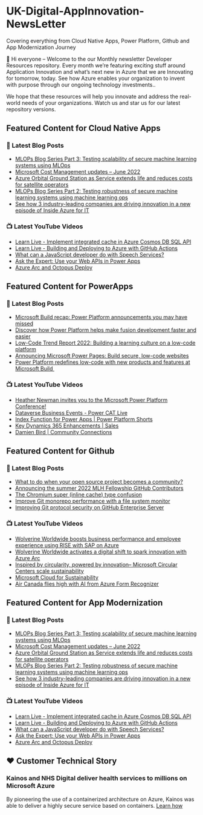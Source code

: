# UK-Digital-AppInnovation-NewsLetter

Covering everything from Cloud Native Apps, Power Platform, Github and App Modernization Journey

👋 Hi everyone – Welcome to the our Monthly newsletter Developer Resources repository. Every month we’re featuring exciting stuff around Application Innovation and what’s next new in Azure that we are Innovating for tomorrow, today. See how Azure enables your organization to invent with purpose through our ongoing technology investments..


We hope that these resources will help you innovate and address the real-world needs of your organizations. Watch us and star us for our latest repository versions.

## Featured Content for Cloud Native Apps


### 📝 Latest Blog Posts

    
<!-- BLOGCNA:START -->
- [MLOPs Blog Series Part 3: Testing scalability of secure machine learning systems using MLOps](https://azure.microsoft.com/blog/mlops-blog-series-part-3-testing-scalability-of-secure-machine-learning-systems-using-mlops/)
- [Microsoft Cost Management updates – June 2022](https://azure.microsoft.com/blog/microsoft-cost-management-updates-june-2022/)
- [Azure Orbital Ground Station as Service extends life and reduces costs for satellite operators](https://azure.microsoft.com/blog/azure-orbital-ground-station-as-service-extends-life-and-reduces-costs-for-satellite-operators/)
- [MLOPs Blog Series Part 2: Testing robustness of secure machine learning systems using machine learning ops](https://azure.microsoft.com/blog/mlops-blog-series-part-2-testing-robustness-of-secure-machine-learning-systems-using-machine-learning-ops/)
- [See how 3 industry-leading companies are driving innovation in a new episode of Inside Azure for IT](https://azure.microsoft.com/blog/see-how-3-industryleading-companies-are-driving-innovation-in-a-new-episode-of-inside-azure-for-it/)
<!-- BLOGCNA:END -->

### 📺 Latest YouTube Videos

 
<!-- YOUTUBECNA:START -->
- [Learn Live - Implement integrated cache in Azure Cosmos DB SQL API](https://www.youtube.com/watch?v=84B5_QYgv-A)
- [Learn Live - Building and Deploying to Azure with GitHub Actions](https://www.youtube.com/watch?v=JIevEq6dcP0)
- [What can a JavaScript developer do with Speech Services?](https://www.youtube.com/watch?v=W1KW_o-4c6s)
- [Ask the Expert: Use your Web APIs in Power Apps](https://www.youtube.com/watch?v=nKHu97XV29A)
- [Azure Arc and Octopus Deploy](https://www.youtube.com/watch?v=zeTdfiqZAes)
<!-- YOUTUBECNA:END -->

##  Featured Content for PowerApps
### 📝 Latest Blog Posts
<!-- BLOGPOWER:START -->
- [Microsoft Build recap: Power Platform announcements you may have missed](https://cloudblogs.microsoft.com/powerplatform/2022/05/31/microsoft-build-recap-power-platform-announcements-you-may-have-missed/)
- [Discover how Power Platform helps make fusion development faster and easier](https://cloudblogs.microsoft.com/powerplatform/2022/05/25/discover-how-power-platform-helps-make-fusion-development-faster-and-easier/)
- [Low-Code Trend Report 2022: Building a learning culture on a low-code platform](https://cloudblogs.microsoft.com/powerplatform/2022/05/24/low-code-trend-report-2022-building-a-learning-culture-on-a-low-code-platform/)
- [Announcing Microsoft Power Pages: Build secure, low-code websites](https://powerpages.microsoft.com/blog/announcing-microsoft-power-pages-build-secure-low-code-websites/)
- [Power Platform redefines low-code with new products and features at Microsoft Build ](https://cloudblogs.microsoft.com/powerplatform/2022/05/24/power-platform-redefines-low-code-with-new-products-and-features-at-microsoft-build/)
<!-- BLOGPOWER:END -->
 ### 📺 Latest YouTube Videos
    
<!-- YOUTUBEPOWER:START -->
- [Heather Newman invites you to the Microsoft Power Platform Conference!](https://www.youtube.com/watch?v=DHAwk-PcDto)
- [Dataverse Business Events - Power CAT Live](https://www.youtube.com/watch?v=1L5ErpKNK50)
- [Index Function for Power Apps | Power Platform Shorts](https://www.youtube.com/watch?v=SgVKir9tLdc)
- [Key Dynamics 365 Enhancements | Sales](https://www.youtube.com/watch?v=eiV5RQKngkA)
- [Damien Bird | Community Connections](https://www.youtube.com/watch?v=5ViJeGBuasA)
<!-- YOUTUBEPOWER:END -->

##  Featured Content for Github
### 📝 Latest Blog Posts
<!-- BLOGGITHUB:START -->
- [What to do when your open source project becomes a community?](https://github.blog/2022-06-30-what-to-do-when-your-open-source-project-becomes-a-community/)
- [Announcing the summer 2022 MLH Fellowship GitHub Contributors](https://github.blog/2022-06-30-announcing-the-summer-2022-mlh-fellowship-github-contributors/)
- [The Chromium super (inline cache) type confusion](https://github.blog/2022-06-29-the-chromium-super-inline-cache-type-confusion/)
- [Improve Git monorepo performance with a file system monitor](https://github.blog/2022-06-29-improve-git-monorepo-performance-with-a-file-system-monitor/)
- [Improving Git protocol security on GitHub Enterprise Server](https://github.blog/2022-06-28-improving-git-protocol-security-on-github-enterprise-server/)
<!-- BLOGGITHUB:END -->
### 📺 Latest YouTube Videos
<!-- YOUTUBEGITHUB:START -->
- [Wolverine Worldwide boosts business performance and employee experience using RISE with SAP on Azure](https://www.youtube.com/watch?v=NjwsD_TGhIU)
- [Wolverine Worldwide activates a digital shift to spark innovation with Azure Arc](https://www.youtube.com/watch?v=gt5jGGaKDiI)
- [Inspired by circularity, powered by innovation– Microsoft Circular Centers scale sustainability](https://www.youtube.com/watch?v=IcWg7F85puY)
- [Microsoft Cloud for Sustainability](https://www.youtube.com/watch?v=HDYRb-8HXgE)
- [Air Canada flies high with AI from Azure Form Recognizer](https://www.youtube.com/watch?v=NqyZ_7btL5I)
<!-- YOUTUBEGITHUB:END -->
##  Featured Content for App Modernization
### 📝 Latest Blog Posts
<!-- BLOGAPPMOD:START -->
- [MLOPs Blog Series Part 3: Testing scalability of secure machine learning systems using MLOps](https://azure.microsoft.com/blog/mlops-blog-series-part-3-testing-scalability-of-secure-machine-learning-systems-using-mlops/)
- [Microsoft Cost Management updates – June 2022](https://azure.microsoft.com/blog/microsoft-cost-management-updates-june-2022/)
- [Azure Orbital Ground Station as Service extends life and reduces costs for satellite operators](https://azure.microsoft.com/blog/azure-orbital-ground-station-as-service-extends-life-and-reduces-costs-for-satellite-operators/)
- [MLOPs Blog Series Part 2: Testing robustness of secure machine learning systems using machine learning ops](https://azure.microsoft.com/blog/mlops-blog-series-part-2-testing-robustness-of-secure-machine-learning-systems-using-machine-learning-ops/)
- [See how 3 industry-leading companies are driving innovation in a new episode of Inside Azure for IT](https://azure.microsoft.com/blog/see-how-3-industryleading-companies-are-driving-innovation-in-a-new-episode-of-inside-azure-for-it/)
<!-- BLOGAPPMOD:END -->
### 📺 Latest YouTube Videos
<!-- YOUTUBEAPPMOD:START -->
- [Learn Live - Implement integrated cache in Azure Cosmos DB SQL API](https://www.youtube.com/watch?v=84B5_QYgv-A)
- [Learn Live - Building and Deploying to Azure with GitHub Actions](https://www.youtube.com/watch?v=JIevEq6dcP0)
- [What can a JavaScript developer do with Speech Services?](https://www.youtube.com/watch?v=W1KW_o-4c6s)
- [Ask the Expert: Use your Web APIs in Power Apps](https://www.youtube.com/watch?v=nKHu97XV29A)
- [Azure Arc and Octopus Deploy](https://www.youtube.com/watch?v=zeTdfiqZAes)
<!-- YOUTUBEAPPMOD:END -->


## ♥️ Customer Technical Story 

### Kainos and NHS Digital deliver health services to millions on Microsoft Azure

By pioneering the use of a containerized architecture on Azure, Kainos was able to deliver a highly secure service based on containers. [Learn how](https://customers.microsoft.com/en-us/story/1368348549535774520-kainos-and-nhs-digital-deliver-health-services-to-millions-on-microsoft-azure)

